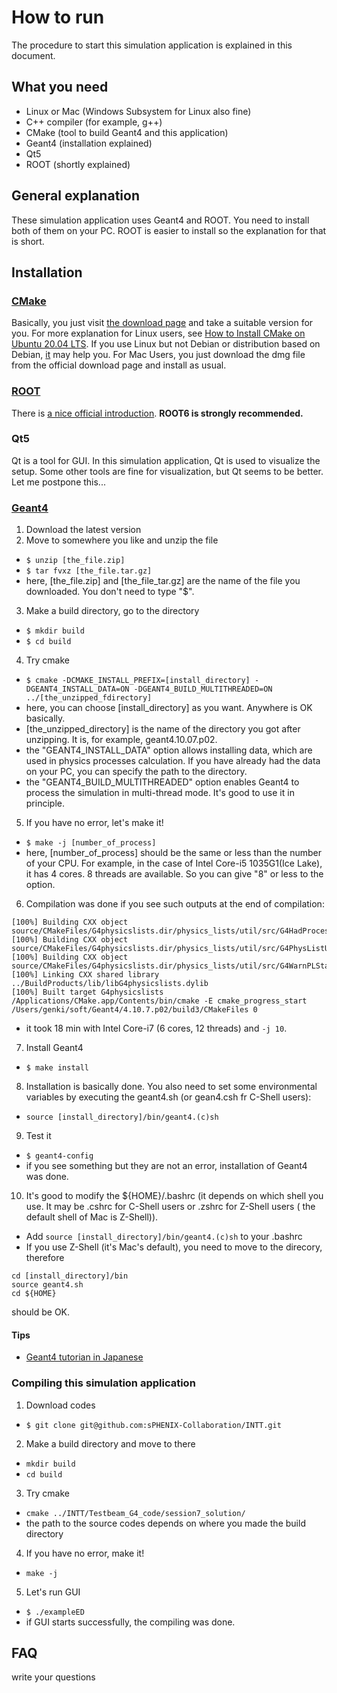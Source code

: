 # How to run
The procedure to start this simulation application is explained in this document.

## What you need
- Linux or Mac (Windows Subsystem for Linux also fine)
- C++ compiler (for example, g++)
- CMake (tool to build Geant4 and this application)
- Geant4 (installation explained)
- Qt5
- ROOT (shortly explained)

## General explanation
These simulation application uses Geant4 and ROOT. You need to install both of them on your PC. ROOT is easier to install so the explanation for that is short.

## Installation
### [CMake](https://cmake.org/)
Basically, you just visit [the download page](https://cmake.org/download/) and take a suitable version for you.
For more explanation for Linux users, see [How to Install CMake on Ubuntu 20.04 LTS](https://vitux.com/how-to-install-cmake-on-ubuntu/).
If you use Linux but not Debian or distribution based on Debian, [it](https://www.osradar.com/how-to-install-cmake-on-centos-8/) may help you.
For Mac Users, you just download the dmg file from the official download page and install as usual.

### [ROOT](https://root.cern/)
There is [a nice official introduction](https://root.cern/install/).
**ROOT6 is strongly recommended.**

### Qt5
Qt is a tool for GUI. In this simulation application, Qt is used to visualize the setup. Some other tools are fine for visualization, but Qt seems to be better.
Let me postpone this...

### [Geant4](https://geant4.web.cern.ch/node/1)
1. Download the latest version
2. Move to somewhere you like and unzip the file
  - ```$ unzip [the_file.zip]```
  - ```$ tar fvxz [the_file.tar.gz]```
  - here, [the_file.zip] and [the_file_tar.gz] are the name of the file you downloaded. You don't need to type "$".
3. Make a build directory, go to the directory
  - ```$ mkdir build```
  - ```$ cd build```
4. Try cmake
  - ```$ cmake -DCMAKE_INSTALL_PREFIX=[install_directory] -DGEANT4_INSTALL_DATA=ON -DGEANT4_BUILD_MULTITHREADED=ON ../[the_unzipped_fdirectory]```
  -  here, you can choose [install_directory] as you want. Anywhere is OK basically.
  -  [the_unzipped_directory] is the name of the directory you got after unzipping. It is, for example, geant4.10.07.p02.
  -  the "GEANT4_INSTALL_DATA" option allows installing data, which are used in physics processes calculation. If you have already had the data on your PC, you can specify the path to the directory.
  -  the "GEANT4_BUILD_MULTITHREADED" option enables Geant4 to process the simulation in multi-thread mode. It's good to use it in principle.
5. If you have no error, let's make it!
  - ```$ make -j [number_of_process]```
  - here, [number_of_process] should be the same or less than the number of your CPU. For example, in the case of Intel Core-i5 1035G1(Ice Lake), it has 4 cores. 8 threads are available. So you can give "8" or less to the option.
6. Compilation was done if you see such outputs at the end of compilation:
```CXX object source/CMakeFiles/G4physicslists.dir/physics_lists/util/src/G4HadParticles.cc.o
[100%] Building CXX object source/CMakeFiles/G4physicslists.dir/physics_lists/util/src/G4HadProcesses.cc.o
[100%] Building CXX object source/CMakeFiles/G4physicslists.dir/physics_lists/util/src/G4PhysListUtil.cc.o
[100%] Building CXX object source/CMakeFiles/G4physicslists.dir/physics_lists/util/src/G4WarnPLStatus.cc.o
[100%] Linking CXX shared library ../BuildProducts/lib/libG4physicslists.dylib
[100%] Built target G4physicslists
/Applications/CMake.app/Contents/bin/cmake -E cmake_progress_start /Users/genki/soft/Geant4/4.10.7.p02/build3/CMakeFiles 0
```
  - it took 18 min with Intel Core-i7 (6 cores, 12 threads) and ```-j 10```.
7. Install Geant4
  - ```$ make install```
8. Installation is basically done. You also need to set some environmental variables by executing the geant4.sh (or gean4.csh fr C-Shell users):
  - ```source [install_directory]/bin/geant4.(c)sh```
9. Test it
  - ```$ geant4-config```
  - if you see something but they are not an error, installation of Geant4 was done.
10. It's good to modify the ${HOME}/.bashrc (it depends on which shell you use. It may be .cshrc for C-Shell users or .zshrc for Z-Shell users ( the default shell of Mac is Z-Shell)).
  - Add ```source [install_directory]/bin/geant4.(c)sh``` to your .bashrc
  - If you use Z-Shell (it's Mac's default), you need to move to the direcory, therefore
```
cd [install_directory]/bin
source geant4.sh
cd ${HOME}
```
should be OK.

#### Tips
- [Geant4 tutorian in Japanese](https://wiki.kek.jp/display/geant4)

### Compiling this simulation application
1. Download codes
  - ```$ git clone git@github.com:sPHENIX-Collaboration/INTT.git```
2. Make a build directory and move to there
  - ```mkdir build```
  - ```cd build```
3. Try cmake
  - ```cmake ../INTT/Testbeam_G4_code/session7_solution/```
  - the path to the source codes depends on where you made the build directory
4. If you have no error, make it!
  - ```make -j```
5. Let's run GUI
  - ```$ ./exampleED```
  - if GUI starts successfully, the compiling was done.

## FAQ
write your questions
